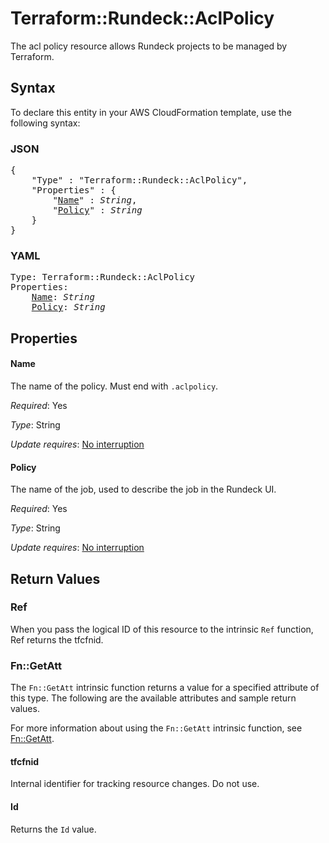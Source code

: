 # Terraform::Rundeck::AclPolicy

The acl policy resource allows Rundeck projects to be managed by Terraform.

## Syntax

To declare this entity in your AWS CloudFormation template, use the following syntax:

### JSON

<pre>
{
    "Type" : "Terraform::Rundeck::AclPolicy",
    "Properties" : {
        "<a href="#name" title="Name">Name</a>" : <i>String</i>,
        "<a href="#policy" title="Policy">Policy</a>" : <i>String</i>
    }
}
</pre>

### YAML

<pre>
Type: Terraform::Rundeck::AclPolicy
Properties:
    <a href="#name" title="Name">Name</a>: <i>String</i>
    <a href="#policy" title="Policy">Policy</a>: <i>String</i>
</pre>

## Properties

#### Name

The name of the policy. Must end with `.aclpolicy`.

_Required_: Yes

_Type_: String

_Update requires_: [No interruption](https://docs.aws.amazon.com/AWSCloudFormation/latest/UserGuide/using-cfn-updating-stacks-update-behaviors.html#update-no-interrupt)

#### Policy

The name of the job, used to describe the job in the Rundeck UI.

_Required_: Yes

_Type_: String

_Update requires_: [No interruption](https://docs.aws.amazon.com/AWSCloudFormation/latest/UserGuide/using-cfn-updating-stacks-update-behaviors.html#update-no-interrupt)

## Return Values

### Ref

When you pass the logical ID of this resource to the intrinsic `Ref` function, Ref returns the tfcfnid.

### Fn::GetAtt

The `Fn::GetAtt` intrinsic function returns a value for a specified attribute of this type. The following are the available attributes and sample return values.

For more information about using the `Fn::GetAtt` intrinsic function, see [Fn::GetAtt](https://docs.aws.amazon.com/AWSCloudFormation/latest/UserGuide/intrinsic-function-reference-getatt.html).

#### tfcfnid

Internal identifier for tracking resource changes. Do not use.

#### Id

Returns the <code>Id</code> value.

